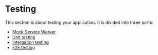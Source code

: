 # Testing

This section is about testing your application. It is divided into three parts:

- [Mock Service Worker](/testing/mock-service-worker.md)
- [Unit testing](/testing/unit-testing.md)
- [Intergation testing](/testing/integration-testing.md)
- [E2E testing](/testing/e2e-testing.md)
